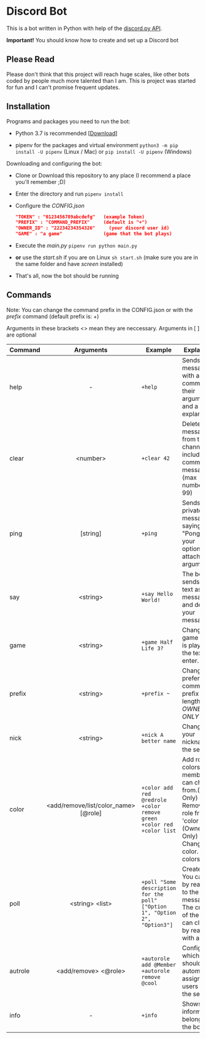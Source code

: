 # Discord Bot

This is a bot written in Python with help of the [discord.py API](https://github.com/Rapptz/discord.py "discord.py Github Page").

**Important!** You should know how to create and set up a Discord bot

## Please Read

Please don't think that this project will reach huge scales, like other bots coded by people much more talented than I am.
This is project was started for fun and I can't promise frequent updates.

## Installation

Programs and packages you need to run the bot:

* Python 3.7 is recommended [[Download](https://python.org/downloads/ "Python Download")]

* pipenv for the packages and virtual environment `python3 -m pip install -U pipenv` (Linux / Mac) or `pip install -U pipenv` (Windows)

Downloading and configuring the bot:

* Clone or Download this repository to any place (I recommend a place you'll remember ;D)

* Enter the directory and run `pipenv install`

* Configure the _CONFIG.json_

    ```json
    "TOKEN" : "0123456789abcdefg"   (example Token)
    "PREFIX" : "COMMAND_PREFIX"     (default is "+")
    "OWNER_ID" : "22234234354326"     (your discord user id)
    "GAME" : "a game"               (game that the bot plays)
    ```

* Execute the _main.py_ `pipenv run python main.py`

* **or** use the _start.sh_ if you are on Linux `sh start.sh` (make sure you are in the same folder and have _screen_ installed)

* That's all, now the bot should be running

## Commands

Note: You can change the command prefix in the CONFIG.json or with the _prefix_ command (default prefix is: +)

Arguments in these brackets <> mean they are neccessary. Arguments in \[ ] are optional

| Command | Arguments | Example | Explanation |
|---------|:------------------------------------:|---------------------------------------------------------------------------|-------------------------------------------------------------------------------------------------------------------------------------------------------|
| help | - | `+help` | Sends a message with all commands their arguments and a short explanation. |
| clear | \<number> | `+clear 42` | Deletes messages from the channel including the command message (max number is 99) |
| ping | \[string] | `+ping` | Sends you a private message saying "Pong!" with your optionally attached arguments. |
| say | \<string> | `+say Hello World!` | The bot sends the text as a message and deletes your message. |
| game | \<string> | `+game Half Life 3?` | Changes the game the bot is playing to the text you enter. |
| prefix | \<string> | `+prefix ~` | Changes the preferred command prefix (max length is 8). _OWNER ONLY_ |
| nick | \<string> | `+nick A better name` | Changes your nickname on the server. |
| color | <add/remove/list/color_name> \[@role] | `+color add red @redrole` `+color remove green` `+color red` `+color list` | Add roles as colors your members can choose from.(Owner Only)  Remove a role from the 'color table'. (Owner Only) Change your color. List all colors. |
| poll | \<string> \<list> | `+poll "Some description for the poll" ["Option 1", "Option 2", "Option3"]` | Create a poll. You can vote by reacting to the message. The creator of the poll can close it by reacting with a :x:. |
| autrole | <add/remove> <@role> | `+autorole add @Member` `+autorole remove @cool` | Configure which roles should be automatically assigned to users joining the server. |
| info | - | `+info` | Shows some information belonging to the bot. |
